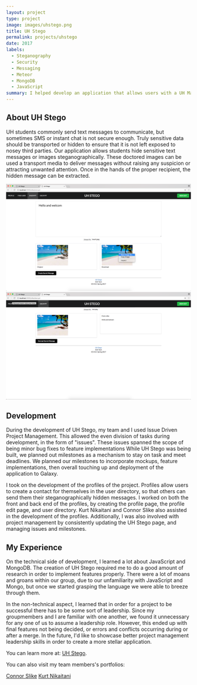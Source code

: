 ```yaml
---
layout: project
type: project
image: images/uhstego.png
title: UH Stego
permalink: projects/uhstego
date: 2017
labels:
  - Steganography
  - Security
  - Messaging
  - Meteor
  - MongoDB
  - JavaScript
summary: I helped develop an application that allows users with a UH Manoa login, to hide sensitive text messages or images steganographically.
---
```


## About UH Stego
UH students commonly send text messages to communicate, but sometimes SMS or instant chat is not secure enough. Truly sensitive data should be transported or hidden to ensure that it is not left exposed to nosey third parties.  Our application allows students hide sensitive text messages or images steganographically. These doctored images can be used a transport media to deliver messages without raising any suspicion or attracting unwanted attention. Once in the hands of the proper recipient, the hidden message can be extracted.

<img class="ui medium right floated rounded image" src="/images/encrypt_download.png">
<img class="ui medium right floated rounded image" src="/images/decrypt.png">


## Development

During the development of UH Stego, my team and I used Issue Driven Project Management.  This allowed the even division of tasks during development, in the form of "issues".  These issues spanned the scope of being minor bug fixes to feature implementations  While UH Stego was being built, we planned out milestones as a mechanism to stay on task and meet deadlines.  We planned our milestones to incorporate mockups, feature implementations, then overall touching up and deployment of the application to Galaxy.

I took on the development of the profiles of the project.  Profiles allow users to create a contact for themselves in the user directory, so that others can send them their steganographically hidden messages.  I worked on both the front and back end of the profiles, by creating the profile page, the profile edit page, and user directory.  Kurt Nikaitani and Connor Slike also assisted in the development of the profiles.  Additionally, I was also involved with project management by consistently updating the UH Stego page, and managing issues and milestones.

## My Experience

On the technical side of development, I learned a lot about JavaScript and MongoDB.  The creation of UH Stego required me to do a good amount of research in order to implement features properly.  There were a lot of moans and groans within our group, due to our unfamiliarity with JavaScript and Mongo, but once we started grasping the language we were able to breeze through them.

In the non-technical aspect, I learned that in order for a project to be successful there has to be some sort of leadership.  Since my groupmembers and I are familiar with one another, we found it unnecessary for any one of us to assume a leadership role.  However, this ended up with final features not being decided, or errors and conflicts occurring during or after a merge.  In the future, I'd like to showcase better project management leadership skills in order to create a more stellar application.

You can learn more at: [UH Stego](http://scktech.github.io/).

You can also visit my team members's portfolios:

[Connor Slike](http://slike.github.io/)
[Kurt Nikaitani](https://kknikk.github.io/)
